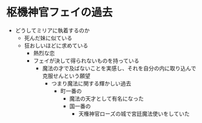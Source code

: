 # 枢機神官フェイの過去
- どうしてミリアに執着するのか
  - 死んだ妹に似ている
  - 狂おしいほどに求めている
    - 熱烈な恋
    - フェイが決して得られないものを持っている
      - 魔法の才で及ばないことを実感し、それを自分の内に取り込んで克服せんという願望
        - つまり魔法に関する輝かしい過去
          - 町一番の
            - 魔法の天才として有名になった
            - 国一番の
              - 天権神官ローズの城で宮廷魔法使いをしていた

